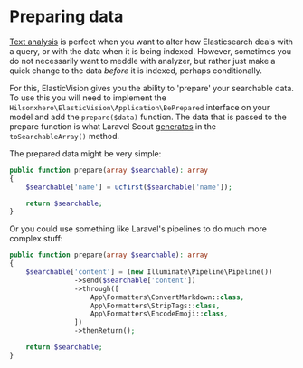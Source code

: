 # Preparing data

[Text analysis](text-analysis.md) is perfect when you want to alter how Elasticsearch deals with a query, or with the data when it is being indexed.
However, sometimes you do not necessarily want to meddle with analyzer, but rather just make a quick change to the data _before_ it is indexed, perhaps conditionally.

For this, ElasticVision gives you the ability to 'prepare' your searchable data.
To use this you will need to implement the `Hilsonxhero\ElasticVision\Application\BePrepared` interface on your model and add the `prepare($data)` function.
The data that is passed to the prepare function is what Laravel Scout [generates](https://laravel.com/docs/scout#configuring-searchable-data) in the `toSearchableArray()` method.

The prepared data might be very simple:

```php
public function prepare(array $searchable): array
{
    $searchable['name'] = ucfirst($searchable['name']);

    return $searchable;
}
```

Or you could use something like Laravel's pipelines to do much more complex stuff:

```php
public function prepare(array $searchable): array
{
    $searchable['content'] = (new Illuminate\Pipeline\Pipeline())
                ->send($searchable['content'])
                ->through([
                    App\Formatters\ConvertMarkdown::class,
                    App\Formatters\StripTags::class,
                    App\Formatters\EncodeEmoji::class,
                ])
                ->thenReturn();

    return $searchable;
}
```

